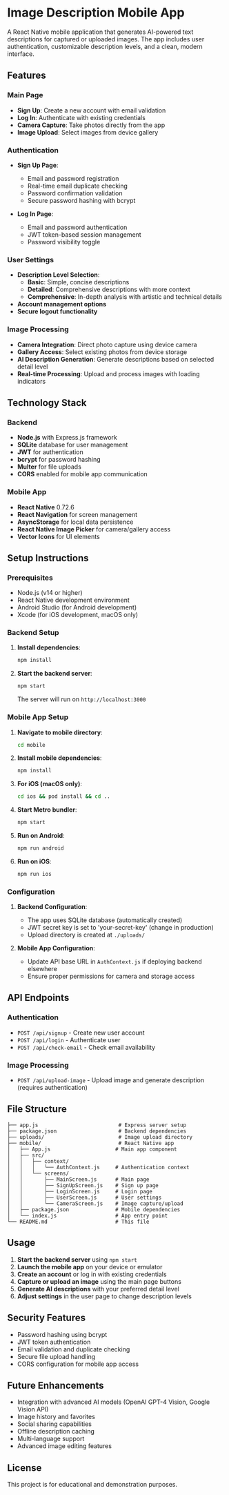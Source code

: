 # Image Description Mobile App

A React Native mobile application that generates AI-powered text descriptions for captured or uploaded images. The app includes user authentication, customizable description levels, and a clean, modern interface.

## Features

### Main Page
- **Sign Up**: Create a new account with email validation
- **Log In**: Authenticate with existing credentials
- **Camera Capture**: Take photos directly from the app
- **Image Upload**: Select images from device gallery

### Authentication
- **Sign Up Page**: 
  - Email and password registration
  - Real-time email duplicate checking
  - Password confirmation validation
  - Secure password hashing with bcrypt

- **Log In Page**:
  - Email and password authentication
  - JWT token-based session management
  - Password visibility toggle

### User Settings
- **Description Level Selection**:
  - **Basic**: Simple, concise descriptions
  - **Detailed**: Comprehensive descriptions with more context
  - **Comprehensive**: In-depth analysis with artistic and technical details
- **Account management options**
- **Secure logout functionality**

### Image Processing
- **Camera Integration**: Direct photo capture using device camera
- **Gallery Access**: Select existing photos from device storage
- **AI Description Generation**: Generate descriptions based on selected detail level
- **Real-time Processing**: Upload and process images with loading indicators

## Technology Stack

### Backend
- **Node.js** with Express.js framework
- **SQLite** database for user management
- **JWT** for authentication
- **bcrypt** for password hashing
- **Multer** for file uploads
- **CORS** enabled for mobile app communication

### Mobile App
- **React Native** 0.72.6
- **React Navigation** for screen management
- **AsyncStorage** for local data persistence
- **React Native Image Picker** for camera/gallery access
- **Vector Icons** for UI elements

## Setup Instructions

### Prerequisites
- Node.js (v14 or higher)
- React Native development environment
- Android Studio (for Android development)
- Xcode (for iOS development, macOS only)

### Backend Setup

1. **Install dependencies**:
   ```bash
   npm install
   ```

2. **Start the backend server**:
   ```bash
   npm start
   ```
   The server will run on `http://localhost:3000`

### Mobile App Setup

1. **Navigate to mobile directory**:
   ```bash
   cd mobile
   ```

2. **Install mobile dependencies**:
   ```bash
   npm install
   ```

3. **For iOS (macOS only)**:
   ```bash
   cd ios && pod install && cd ..
   ```

4. **Start Metro bundler**:
   ```bash
   npm start
   ```

5. **Run on Android**:
   ```bash
   npm run android
   ```

6. **Run on iOS**:
   ```bash
   npm run ios
   ```

### Configuration

1. **Backend Configuration**:
   - The app uses SQLite database (automatically created)
   - JWT secret key is set to 'your-secret-key' (change in production)
   - Upload directory is created at `./uploads/`

2. **Mobile App Configuration**:
   - Update API base URL in `AuthContext.js` if deploying backend elsewhere
   - Ensure proper permissions for camera and storage access

## API Endpoints

### Authentication
- `POST /api/signup` - Create new user account
- `POST /api/login` - Authenticate user
- `POST /api/check-email` - Check email availability

### Image Processing
- `POST /api/upload-image` - Upload image and generate description (requires authentication)

## File Structure

```
├── app.js                          # Express server setup
├── package.json                    # Backend dependencies
├── uploads/                        # Image upload directory
├── mobile/                         # React Native app
│   ├── App.js                     # Main app component
│   ├── src/
│   │   ├── context/
│   │   │   └── AuthContext.js     # Authentication context
│   │   └── screens/
│   │       ├── MainScreen.js      # Main page
│   │       ├── SignUpScreen.js    # Sign up page
│   │       ├── LoginScreen.js     # Login page
│   │       ├── UserScreen.js      # User settings
│   │       └── CameraScreen.js    # Image capture/upload
│   ├── package.json               # Mobile dependencies
│   └── index.js                   # App entry point
└── README.md                      # This file
```

## Usage

1. **Start the backend server** using `npm start`
2. **Launch the mobile app** on your device or emulator
3. **Create an account** or log in with existing credentials
4. **Capture or upload an image** using the main page buttons
5. **Generate AI descriptions** with your preferred detail level
6. **Adjust settings** in the user page to change description levels

## Security Features

- Password hashing using bcrypt
- JWT token authentication
- Email validation and duplicate checking
- Secure file upload handling
- CORS configuration for mobile app access

## Future Enhancements

- Integration with advanced AI models (OpenAI GPT-4 Vision, Google Vision API)
- Image history and favorites
- Social sharing capabilities
- Offline description caching
- Multi-language support
- Advanced image editing features

## License

This project is for educational and demonstration purposes.